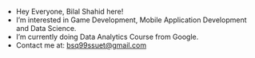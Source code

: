 -  Hey Everyone, Bilal Shahid here!
-  I’m interested in Game Development, Mobile Application Development and Data Science.
-  I’m currently doing Data Analytics Course from Google.
-  Contact me at: bsq99ssuet@gmail.com

<!---
bsq99x/bsq99x is a ✨ special ✨ repository because its `README.md` (this file) appears on your GitHub profile.
You can click the Preview link to take a look at your changes.
--->
